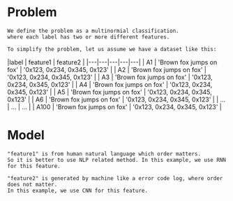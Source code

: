 # Problem
    We define the problem as a multinormial classification. 
    where each label has two or more different features. 

    To simplify the problem, let us assume we have a dataset like this:

|label   | feature1  | feature2  |
|---|---|---|---|---|
| A1  | 'Brown fox jumps on fox'  | '0x123, 0x234, 0x345, 0x123' |
| A2  | 'Brown fox jumps on fox'  | '0x123, 0x234, 0x345, 0x123' |
| A3  | 'Brown fox jumps on fox'  | '0x123, 0x234, 0x345, 0x123' |
| A4  | 'Brown fox jumps on fox'  | '0x123, 0x234, 0x345, 0x123' |
| A5  | 'Brown fox jumps on fox'  | '0x123, 0x234, 0x345, 0x123' |
| A6  | 'Brown fox jumps on fox'  | '0x123, 0x234, 0x345, 0x123' |
| ...  | ...  | ...  |
| A100  | 'Brown fox jumps on fox'  | '0x123, 0x234, 0x345, 0x123' |

# Model
    "feature1" is from human natural language which order matters. 
    So it is better to use NLP related method. In this example, we use RNN for this feature.

    "feature2" is generated by machine like a error code log, where order does not matter.
    In this example, we use CNN for this feature.
